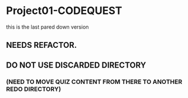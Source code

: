 # Project01-CODEQUEST
this is the last pared down version


## NEEDS REFACTOR.  
## DO NOT USE DISCARDED DIRECTORY 
### (NEED TO MOVE QUIZ CONTENT FROM THERE TO ANOTHER REDO DIRECTORY)
